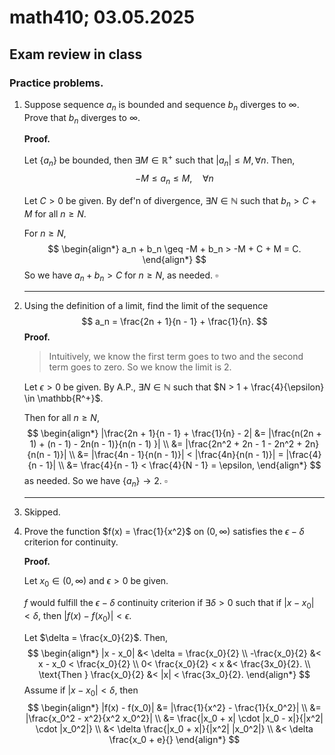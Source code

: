 # math410; 03.05.2025

## Exam review in class

### Practice problems.

1. Suppose sequence $a_n$ is bounded and sequence $b_n$ diverges to $\infty$. Prove that $b_n$ diverges to $\infty$.

   **Proof.**

   Let $\{a_n\}$ be bounded, then $\exists M \in \mathbb{R^+}$ such that $|a_n| \leq M, \forall n$. Then,
   $$
   -M \leq a_n \leq M , \quad \forall n
   $$
   

   Let $C > 0$ be given. By def'n of divergence, $\exists N \in \mathbb{N}$ such that $b_n > C + M$ for all $n \geq N$.

   For $n \geq N$,
   $$
   \begin{align*}
   	a_n + b_n \geq -M + b_n > -M + C + M = C.
   \end{align*}
   $$
   So we have $a_n + b_n > C$ for $n \geq N$, as needed. $\square$

   ---

2. Using the definition of a limit, find the limit of the sequence
   $$
   a_n = \frac{2n + 1}{n - 1} + \frac{1}{n}.
   $$
   **Proof.**

   > Intuitively, we know the first term goes to two and the second term goes to zero. So we know the limit is $2$.

   Let $\epsilon > 0$ be given. By A.P., $\exists N \in \mathbb{N}$ such that $N > 1 + \frac{4}{\epsilon} \in \mathbb{R^+}$.

   Then for all $n \geq N$,
   $$
   \begin{align*}
   	|\frac{2n + 1}{n - 1} + \frac{1}{n} - 2| 
   		&= |\frac{n(2n + 1) + (n - 1) - 2n(n - 1)}{n(n - 1) }| \\
   		&= |\frac{2n^2 + 2n - 1 - 2n^2 + 2n}{n(n - 1)}| \\
   		&= |\frac{4n - 1}{n(n - 1)}| 
   			< |\frac{4n}{n(n - 1)}| 
   				= |\frac{4}{n - 1}| \\
           &= \frac{4}{n - 1} < \frac{4}{N - 1} = \epsilon,
   \end{align*}
   $$
   as needed. So we have $\{a_n\} \rightarrow 2$. $\square$

   ---

3. Skipped.

4. Prove the function $f(x) = \frac{1}{x^2}$ on $(0, \infty)$ satisfies the $\epsilon - \delta$ criterion for continuity.

   **Proof.** 

   Let $x_0 \in (0, \infty)$ and $\epsilon > 0$ be given.

   $f$ would fulfill the $\epsilon - \delta$ continuity criterion if $\exists \delta > 0$ such that if $|x - x_0| < \delta$, then $|f(x) - f(x_0)| < \epsilon$.

   Let $\delta = \frac{x_0}{2}$. Then,
   $$
   \begin{align*}
   	|x - x_0| &< \delta = \frac{x_0}{2} \\
   	-\frac{x_0}{2} &< x - x_0 < \frac{x_0}{2} \\
   	0< \frac{x_0}{2} < x &< \frac{3x_0}{2}. \\
   	\text{Then } \frac{x_0}{2} &< |x| < \frac{3x_0}{2}.
   \end{align*}
   $$
   Assume if $|x - x_0| < \delta$, then
   $$
   \begin{align*}
   	|f(x) - f(x_0)| 
   		&= |\frac{1}{x^2} - \frac{1}{x_0^2}| \\
   		&= |\frac{x_0^2 - x^2}{x^2 x_0^2}| \\
   		&= \frac{|x_0 + x| \cdot |x_0 - x|}{|x^2| \cdot |x_0^2|} \\
   		&< \delta \frac{|x_0 + x|}{|x^2| |x_0^2|} \\
   		&< \delta \frac{x_0 + e}{}
   \end{align*}
   $$
